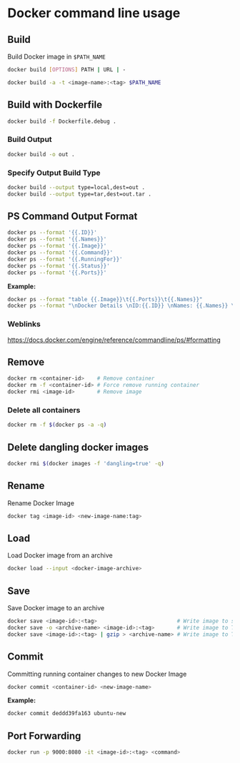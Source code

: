 # Docker command line usage

## Build

Build Docker image in `$PATH_NAME`

```bash
docker build [OPTIONS] PATH | URL | -
```

```bash
docker build -a -t <image-name>:<tag> $PATH_NAME
```

## Build with Dockerfile

```bash
docker build -f Dockerfile.debug .
```

### Build Output

```bash
docker build -o out .
```

### Specify Output Build Type

```bash
docker build --output type=local,dest=out .
docker build --output type=tar,dest=out.tar .
```

## PS Command Output Format

```bash
docker ps --format '{{.ID}}'
docker ps --format '{{.Names}}'
docker ps --format '{{.Image}}'
docker ps --format '{{.Command}}'
docker ps --format '{{.RunningFor}}'
docker ps --format '{{.Status}}'
docker ps --format '{{.Ports}}'
```

**Example:**

```bash
docker ps --format "table {{.Image}}\t{{.Ports}}\t{{.Names}}"
docker ps --format "\nDocker Details \nID:{{.ID}} \nNames: {{.Names}} \nSize: {{.Size}} "
```

### Weblinks

<https://docs.docker.com/engine/reference/commandline/ps/#formatting>

## Remove

```bash
docker rm <container-id>    # Remove container
docker rm -f <container-id> # Force remove running container
docker rmi <image-id>       # Remove image
```

### Delete all containers

```bash
docker rm -f $(docker ps -a -q)
```

## Delete dangling docker images

```bash
docker rmi $(docker images -f 'dangling=true' -q)
```

## Rename

Rename Docker Image

```bash
docker tag <image-id> <new-image-name:tag>
```

## Load

Load Docker image from an archive

```bash
docker load --input <docker-image-archive>
```

## Save

Save Docker image to an archive

```bash
docker save <image-id>:<tag>                         # Write image to stdout
docker save -o <archive-name> <image-id>:<tag>       # Write image to Tarball
docker save <image-id>:<tag> | gzip > <archive-name> # Write image to TGZ archive
```

## Commit

Committing running container changes to new Docker Image

```bash
docker commit <container-id> <new-image-name>
```

**Example:**

```bash
docker commit deddd39fa163 ubuntu-new
```

## Port Forwarding

```bash
docker run -p 9000:8080 -it <image-id>:<tag> <command>
```
